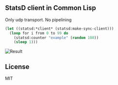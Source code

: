 ## StatsD client in Common Lisp

Only udp transport. No pipelining

```lisp
(let ((statsd:*client* (statsd:make-sync-client)))
  (loop for i from 0 to 99 do
    (statsd:counter "example" (random 100))
    (sleep 1)))
```

![Result](http://i.imgur.com/OnfuYng.png)

## License
MIT
